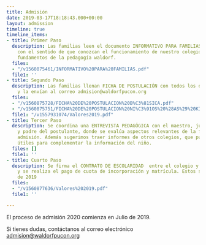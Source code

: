 ```yaml
---
title: Admisión
date: 2019-03-17T18:18:43.000+00:00
layout: admission
timeline: true
timeline_items:
- title: Primer Paso
  description: Las familias leen el documento INFORMATIVO PARA FAMILIAS (adjunto)
    con el sentido de que conozcan el funcionamiento de nuestro colegio y algunos
    fundamentos de la pedagogía waldorf.
  files:
  - "/v1560875461/INFORMATIVO%20PARA%20FAMILIAS.pdf"
  file1: ''
- title: Segundo Paso
  description: Las familias llenan FICHA DE POSTULACIÓN con todos los datos solicitados
    y la envían al correo admision@waldorfpucon.org
  files:
  - "/v1560875728/FICHA%20DE%20POSTULACION%20B%C3%81SICA.pdf"
  - "/v1560875751/FICHA%20DE%20POSTULACION%20NI%C3%91OS%20%28AS%29%20KINDER.pdf"
  file1: "/v1557931074/Valores2019.pdf"
- title: Tercer Paso
  description: Se coordina una ENTREVISTA PEDAGÓGICA con el maestro, junto a la madre
    y padre del postulante, donde se evalúa aspectos relevantes de la familia para
    admisión. Además sugerimos traer informes de otros colegios, que puedan sernos
    útiles para complementar la información del niño.
  files: []
  file1: ''
- title: Cuarto Paso
  description: Se firma el CONTRATO DE ESCOLARIDAD  entre el colegio y la familia,
    y se realiza el pago de cuota de incorporación y matrícula. Estos son los valores
    de 2019
  files:
  - "/v1560877636/Valores%202019.pdf"
  file1: ''

---
```

El proceso de admisión 2020 comienza en Julio de 2019.

Si tienes dudas, contáctanos al correo electrónico admision@waldorfpucon.org